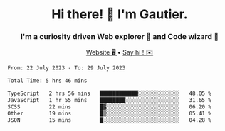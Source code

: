 <h1 align="center">Hi there! 👋 I'm Gautier.</h1>
<h3 align="center">I'm a curiosity driven Web explorer 🚀 and Code wizard 🧙</h3>

<p align="center">
  <a href="https://xisabla.github.io/">Website 🖥️ </a> •
  <a href="mailto:xisabla.dev@gmail.com">Say hi ! ✉️</a>
</p>

<!--START_SECTION:waka-->

```txt
From: 22 July 2023 - To: 29 July 2023

Total Time: 5 hrs 46 mins

TypeScript   2 hrs 56 mins   ████████████░░░░░░░░░░░░░   48.05 %
JavaScript   1 hr 55 mins    ████████░░░░░░░░░░░░░░░░░   31.65 %
SCSS         22 mins         █▓░░░░░░░░░░░░░░░░░░░░░░░   06.20 %
Other        19 mins         █▒░░░░░░░░░░░░░░░░░░░░░░░   05.41 %
JSON         15 mins         █░░░░░░░░░░░░░░░░░░░░░░░░   04.28 %
```

<!--END_SECTION:waka-->
